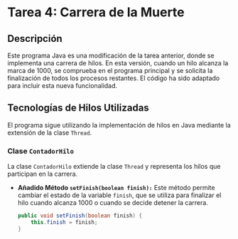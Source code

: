 # Tarea 4: Carrera de la Muerte

## Descripción

Este programa Java es una modificación de la tarea anterior, donde se implementa una carrera de hilos. En esta versión,
cuando un hilo alcanza la marca de 1000, se comprueba en el programa principal y se solicita la finalización de todos
los procesos restantes. El código ha sido adaptado para incluir esta nueva funcionalidad.

## Tecnologías de Hilos Utilizadas

El programa sigue utilizando la implementación de hilos en Java mediante la extensión de la clase `Thread`.

### Clase `ContadorHilo`

La clase `ContadorHilo` extiende la clase `Thread` y representa los hilos que participan en la carrera.

- **Añadido Método `setFinish(boolean finish):`** Este método permite cambiar el estado de la variable `finish`, que se
  utiliza para finalizar el hilo cuando alcanza 1000 o cuando se decide detener la carrera.
   ```java
   public void setFinish(boolean finish) {
       this.finish = finish;
   }

```